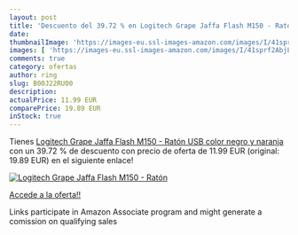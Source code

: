```yaml
---
layout: post
title: 'Descuento del 39.72 % en Logitech Grape Jaffa Flash M150 - Ratón '
date: 
thumbnailImage: 'https://images-eu.ssl-images-amazon.com/images/I/41sprf2AbjL._SL200_.jpg'
images: [ 'https://images-eu.ssl-images-amazon.com/images/I/41sprf2AbjL._SL200_.jpg' ]
comments: true
category: ofertas
author: ring
slug: B00J22RU00
description:
actualPrice: 11.99 EUR
comparePrice: 19.89 EUR
inStock: true
---
```


Tienes [Logitech Grape Jaffa Flash M150 - Ratón USB  color negro y naranja](https://www.amazon.es/dp/B00J22RU00/?tag=tolees-21) con un 39.72 % de descuento con precio de oferta de 11.99 EUR (original: 19.89 EUR) en el siguiente enlace!

[![Logitech Grape Jaffa Flash M150 - Ratón ](https://images-eu.ssl-images-amazon.com/images/I/41sprf2AbjL._SL200_.jpg)](https://www.amazon.es/dp/B00J22RU00/?tag=tolees-21)

[Accede a la oferta!!](https://www.amazon.es/dp/B00J22RU00/?tag=tolees-21)

Links participate in Amazon Associate program and might generate a comission on qualifying sales


